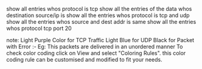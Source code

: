 show all entries whos protocol is tcp
show all the entries of the data whos destination source/ip is 
show all the entries whos protocol is tcp and udp
show all the entries whos source and dest addr is same
show all the entries whos protocol tcp port 20

note: Light Purple Color for TCP Traffic 
Light Blue for UDP
Black for Packet with Error :- Eg: This packets are delivered in an unordered manner
To check color coding click on View and select "Coloring Rules". this color coding rule can be customised and modified to fit your needs.

